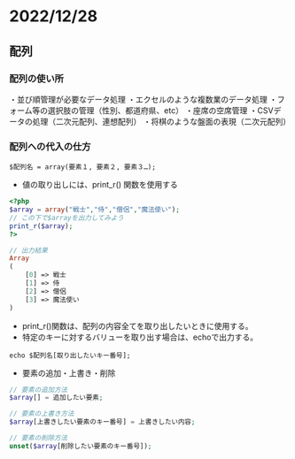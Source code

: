 # 2022/12/28

## 配列

### 配列の使い所
・並び順管理が必要なデータ処理
・エクセルのような複数業のデータ処理
・フォーム等の選択肢の管理（性別、都道府県、etc）
・座席の空席管理
・CSVデータの処理（二次元配列、連想配列）
・将棋のような盤面の表現（二次元配列）

### 配列への代入の仕方
```
$配列名 = array(要素１, 要素２, 要素３…);
```
- 値の取り出しには、print_r() 関数を使用する
```php
<?php
$array = array("戦士","侍","僧侶","魔法使い");
// この下で$arrayを出力してみよう
print_r($array);
?>

// 出力結果
Array
(
    [0] => 戦士
    [1] => 侍
    [2] => 僧侶
    [3] => 魔法使い
)
```
- print_r()関数は、配列の内容全てを取り出したいときに使用する。
- 特定のキーに対するバリューを取り出す場合は、echoで出力する。
```
echo $配列名[取り出したいキー番号];
```
- 要素の追加・上書き・削除
```php
// 要素の追加方法
$array[] = 追加したい要素;

// 要素の上書き方法
$array[上書きしたい要素のキー番号] = 上書きしたい内容;

// 要素の削除方法
unset($array[削除したい要素のキー番号]);
```
